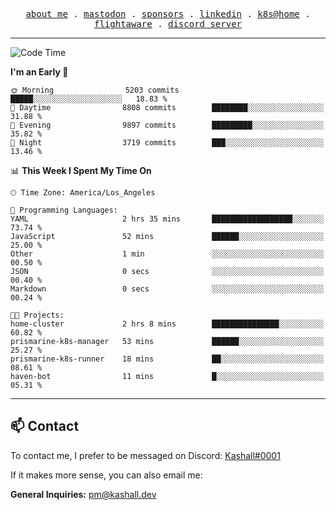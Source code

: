 <p align="center">
  <samp>
    <a href="https://jordanjones.org/">about me</a> .
    <a rel="me" href="https://mastodon.social/@kashall">mastodon</a> .
    <a href="https://github.com/sponsors/kashalls">sponsors</a> .
    <a href="https://linkedin.com/in/jordpjones">linkedin</a> .
    <a href="https://github.com/kashalls/home-cluster">k8s@home</a> .
    <a href="https://flightaware.com/adsb/stats/user/kashalls">flightaware</a> .
    <a href="https://discord.gg/ctgrp8k">discord server</a>
  </samp>
</p>

---

<!--START_SECTION:waka-->
![Code Time](http://img.shields.io/badge/Code%20Time-1%2C448%20hrs%2030%20mins-blue)

**I'm an Early 🐤** 

```text
🌞 Morning                5203 commits        █████░░░░░░░░░░░░░░░░░░░░   18.83 % 
🌆 Daytime                8808 commits        ████████░░░░░░░░░░░░░░░░░   31.88 % 
🌃 Evening                9897 commits        █████████░░░░░░░░░░░░░░░░   35.82 % 
🌙 Night                  3719 commits        ███░░░░░░░░░░░░░░░░░░░░░░   13.46 % 
```


📊 **This Week I Spent My Time On** 

```text
🕑︎ Time Zone: America/Los_Angeles

💬 Programming Languages: 
YAML                     2 hrs 35 mins       ██████████████████░░░░░░░   73.74 % 
JavaScript               52 mins             ██████░░░░░░░░░░░░░░░░░░░   25.00 % 
Other                    1 min               ░░░░░░░░░░░░░░░░░░░░░░░░░   00.50 % 
JSON                     0 secs              ░░░░░░░░░░░░░░░░░░░░░░░░░   00.40 % 
Markdown                 0 secs              ░░░░░░░░░░░░░░░░░░░░░░░░░   00.24 % 

🐱‍💻 Projects: 
home-cluster             2 hrs 8 mins        ███████████████░░░░░░░░░░   60.82 % 
prismarine-k8s-manager   53 mins             ██████░░░░░░░░░░░░░░░░░░░   25.27 % 
prismarine-k8s-runner    18 mins             ██░░░░░░░░░░░░░░░░░░░░░░░   08.61 % 
haven-bot                11 mins             █░░░░░░░░░░░░░░░░░░░░░░░░   05.31 % 
```


<!--END_SECTION:waka-->

---

## 📫 Contact

To contact me, I prefer to be messaged on Discord:  [Kashall#0001](https://discord.com/users/201077739589992448)

If it makes more sense, you can also email me:

**General Inquiries:** pm@kashall.dev  
